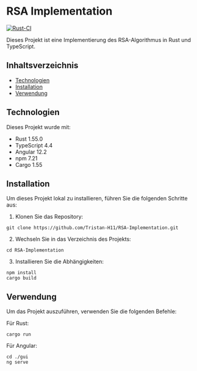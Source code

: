 # RSA Implementation

[![Rust-CI](https://github.com/Tristan-H11/RSA-Implementation/actions/workflows/rust-ci.yml/badge.svg)](https://github.com/Tristan-H11/RSA-Implementation/actions/workflows/rust-ci.yml)

Dieses Projekt ist eine Implementierung des RSA-Algorithmus in Rust und TypeScript.

## Inhaltsverzeichnis

- [Technologien](#technologien)
- [Installation](#installation)
- [Verwendung](#verwendung)

## Technologien

Dieses Projekt wurde mit:

- Rust 1.55.0
- TypeScript 4.4
- Angular 12.2
- npm 7.21
- Cargo 1.55

## Installation

Um dieses Projekt lokal zu installieren, führen Sie die folgenden Schritte aus:

1. Klonen Sie das Repository:
```
git clone https://github.com/Tristan-H11/RSA-Implementation.git
```
2. Wechseln Sie in das Verzeichnis des Projekts:
```
cd RSA-Implementation
```
3. Installieren Sie die Abhängigkeiten:
```
npm install
cargo build
```

## Verwendung

Um das Projekt auszuführen, verwenden Sie die folgenden Befehle:

Für Rust:
```
cargo run
```

Für Angular:
```
cd ./gui
ng serve
```